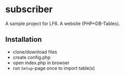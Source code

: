 # subscriber
A sample project for LF6.
A website (PHP+DB-Tables).

## Installation
- clone/download files
- create config.php
- open index.php in browser
- run `Setup`-page once to import table(s)